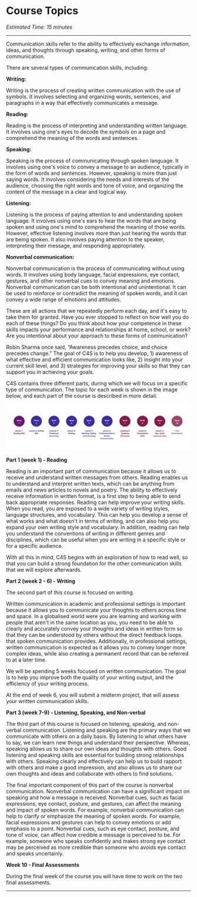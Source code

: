 # Course Topics
*Estimated Time: 15 minutes* 

---

Communication skills refer to the ability to effectively exchange information, ideas, and thoughts through speaking, writing, and other forms of communication.

There are several types of communication skills, including:

<aside>
 
**Writing:** 
 
Writing is the process of creating written communication with the use of symbols. It involves selecting and organizing words, sentences, and paragraphs in a way that effectively communicates a message. 

</aside>

<aside>

**Reading:** 
 
Reading is the process of interpreting and understanding written language. It involves using one's eyes to decode the symbols on a page and comprehend the meaning of the words and sentences. 
 
</aside>

<aside>

**Speaking:**
 
Speaking is the process of communicating through spoken language. It involves using one's voice to convey a message to an audience, typically in the form of words and sentences. However, speaking is more than just saying words. It involves considering the needs and interests of the audience, choosing the right words and tone of voice, and organizing the content of the message in a clear and logical way. 
</aside>

<aside>

**Listening:** 
 
Listening is the process of paying attention to and understanding spoken language. It involves using one's ears to hear the words that are being spoken and using one's mind to comprehend the meaning of those words. However, effective listening involves more than just hearing the words that are being spoken. It also involves paying attention to the speaker, interpreting their message, and responding appropriately. 

</aside>

<aside>

**Nonverbal communication:** 
 
Nonverbal communication is the process of communicating without using words. It involves using body language, facial expressions, eye contact, gestures, and other nonverbal cues to convey meaning and emotions. Nonverbal communication can be both intentional and unintentional. It can be used to reinforce or contradict the meaning of spoken words, and it can convey a wide range of emotions and attitudes. 

</aside>
 
These are all actions that we repeatedly perform each day, and it's easy to take them for granted. Have you ever stopped to reflect on how well you do each of these things? Do you think about how your competence in these skills impacts your performance and relationships at home, school, or work? Are you intentional about your approach to these forms of communication? 

Robin Sharma once said, “Awareness precedes choice, and choice precedes change.” The goal of C4S is to help you develop, 1) awareness of what effective and efficient communication looks like, 2) insight into your current skill level, and 3) strategies for improving your skills so that they can support you in achieving your goals.


C4S contains three different parts, during which we will focus on a specific type of communication. The topic for each week is shown in the image below, and each part of the course is described in more detail.


![c4s topics](./C4S.png)


**Part 1 (week 1) - Reading**

Reading is an important part of communication because it allows us to receive and understand written messages from others. Reading enables us to understand and interpret written texts, which can be anything from emails and news articles to novels and poetry. The ability to effectively receive information in written format, is a first step to being able to send back appropriate responses. Reading can help improve your writing skills. When you read, you are exposed to a wide variety of writing styles, language structures, and vocabulary. This can help you develop a sense of what works and what doesn't in terms of writing, and can also help you expand your own writing style and vocabulary. In addition, reading can help you understand the conventions of writing in different genres and disciplines, which can be useful when you are writing in a specific style or for a specific audience. 

With all this in mind, C4S begins with an exploration of how to read well, so that you can build a strong foundation for the other communication skills that we will explore afterwards.


**Part 2 (week 2 - 6) - Writing**

The second part of this course is focused on writing. 

Written communication in academic and professional settings is important because it allows you to communicate your thoughts to others across time and space. In a globalised world were you are learning and working with people that aren't in the same location as you, you need to be able to clearly and accurately convey your thoughts and ideas in written form so that they can be understood by others without the direct feedback loops that spoken communication provides. Additionally, in professional settings, written communication is expected as it allows you to convey longer more complex ideas, while also creating a permanent record that can be referred to at a later time. 

We will be spending 5 weeks focused on written communication. The goal is to help you improve both the quality of your writing output, and the efficiency of your writing process.

At the end of week 6, you will submit a midterm project, that will assess your written communication skills.

**Part 3 (week 7-9) - Listening, Speaking, and Non-verbal**

The third part of this course is focused on listening, speaking, and non-verbal communication.  Listening and speaking are the primary ways that we communicate with others on a daily basis. By listening to what others have to say, we can learn new things and understand their perspective. Whereas, speaking allows us to share our own ideas and thoughts with others. Good listening and speaking skills are essential for building strong relationships with others. Speaking clearly and effectively can  help us to build rapport with others and make a good impression, and also allows us to share our own thoughts and ideas and collaborate with others to find solutions.

The final important component of this part of the course is nonverbal communication. Nonverbal communication can have a significant impact on speaking and how a message is received. Nonverbal cues, such as facial expressions, eye contact, posture, and gestures, can affect the meaning and impact of spoken words. For example, nonverbal communication can help to clarify or emphasize the meaning of spoken words. For example, facial expressions and gestures can help to convey emotions or add emphasis to a point. Nonverbal cues, such as eye contact, posture, and tone of voice, can affect how credible a message is perceived to be. For example, someone who speaks confidently and makes strong eye contact may be perceived as more credible than someone who avoids eye contact and speaks uncertainly.


**Week 10 - Final Assessments**

During the final week of the course you will have time to work on the two final assessments.

---
